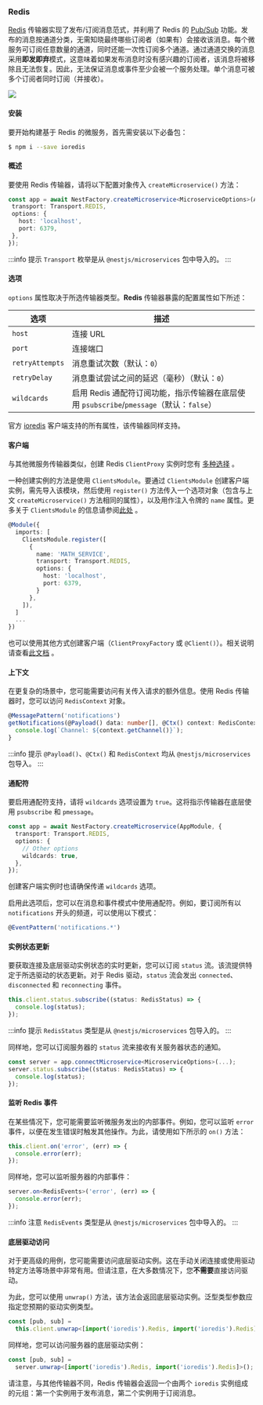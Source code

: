 ### Redis

[Redis](https://redis.io/) 传输器实现了发布/订阅消息范式，并利用了 Redis 的 [Pub/Sub](https://redis.io/topics/pubsub) 功能。发布的消息按通道分类，无需知晓最终哪些订阅者（如果有）会接收该消息。每个微服务可订阅任意数量的通道，同时还能一次性订阅多个通道。通过通道交换的消息采用**即发即弃**模式，这意味着如果发布消息时没有感兴趣的订阅者，该消息将被移除且无法恢复。因此，无法保证消息或事件至少会被一个服务处理。单个消息可被多个订阅者同时订阅（并接收）。

![](/assets/Redis_1.png)

#### 安装

要开始构建基于 Redis 的微服务，首先需安装以下必备包：

```bash
$ npm i --save ioredis
```

#### 概述

要使用 Redis 传输器，请将以下配置对象传入 `createMicroservice()` 方法：

 ```typescript title="main.ts"
const app = await NestFactory.createMicroservice<MicroserviceOptions>(AppModule, {
  transport: Transport.REDIS,
  options: {
    host: 'localhost',
    port: 6379,
  },
});
```

:::info 提示
`Transport` 枚举是从 `@nestjs/microservices` 包中导入的。
:::



#### 选项

`options` 属性取决于所选传输器类型。**Redis** 传输器暴露的配置属性如下所述：

| 选项            | 描述                                                                                          |
| --------------- | --------------------------------------------------------------------------------------------- |
| `host`          | 连接 URL                                                                                     |
| `port`          | 连接端口                                                                                     |
| `retryAttempts` | 消息重试次数（默认：`0`）                                                                    |
| `retryDelay`    | 消息重试尝试之间的延迟（毫秒）（默认：`0`）                                                   |
| `wildcards`     | 启用 Redis 通配符订阅功能，指示传输器在底层使用 `psubscribe`/`pmessage`（默认：`false`）     |

官方 [ioredis](https://redis.github.io/ioredis/index.html#RedisOptions) 客户端支持的所有属性，该传输器同样支持。

#### 客户端

与其他微服务传输器类似，创建 Redis `ClientProxy` 实例时您有 [多种选择](./basics#客户端) 。

一种创建实例的方法是使用 `ClientsModule`。要通过 `ClientsModule` 创建客户端实例，需先导入该模块，然后使用 `register()` 方法传入一个选项对象（包含与上文 `createMicroservice()` 方法相同的属性），以及用作注入令牌的 `name` 属性。更多关于 `ClientsModule` 的信息请参阅[此处](./basics#客户端) 。

```typescript
@Module({
  imports: [
    ClientsModule.register([
      {
        name: 'MATH_SERVICE',
        transport: Transport.REDIS,
        options: {
          host: 'localhost',
          port: 6379,
        }
      },
    ]),
  ]
  ...
})
```

也可以使用其他方式创建客户端（`ClientProxyFactory` 或 `@Client()`）。相关说明请查看[此文档](./basics#客户端) 。

#### 上下文

在更复杂的场景中，您可能需要访问有关传入请求的额外信息。使用 Redis 传输器时，您可以访问 `RedisContext` 对象。

```typescript
@MessagePattern('notifications')
getNotifications(@Payload() data: number[], @Ctx() context: RedisContext) {
  console.log(`Channel: ${context.getChannel()}`);
}
```

:::info 提示
`@Payload()`、`@Ctx()` 和 `RedisContext` 均从 `@nestjs/microservices` 包导入。
:::

#### 通配符

要启用通配符支持，请将 `wildcards` 选项设置为 `true`。这将指示传输器在底层使用 `psubscribe` 和 `pmessage`。

```typescript
const app = await NestFactory.createMicroservice(AppModule, {
  transport: Transport.REDIS,
  options: {
    // Other options
    wildcards: true,
  },
});
```

创建客户端实例时也请确保传递 `wildcards` 选项。

启用此选项后，您可以在消息和事件模式中使用通配符。例如，要订阅所有以 `notifications` 开头的频道，可以使用以下模式：

```typescript
@EventPattern('notifications.*')
```

#### 实例状态更新

要获取连接及底层驱动实例状态的实时更新，您可以订阅 `status` 流。该流提供特定于所选驱动的状态更新。对于 Redis 驱动，`status` 流会发出 `connected`、`disconnected` 和 `reconnecting` 事件。

```typescript
this.client.status.subscribe((status: RedisStatus) => {
  console.log(status);
});
```

:::info 提示
`RedisStatus` 类型是从 `@nestjs/microservices` 包导入的。
:::

同样地，您可以订阅服务器的 `status` 流来接收有关服务器状态的通知。

```typescript
const server = app.connectMicroservice<MicroserviceOptions>(...);
server.status.subscribe((status: RedisStatus) => {
  console.log(status);
});
```

#### 监听 Redis 事件

在某些情况下，您可能需要监听微服务发出的内部事件。例如，您可以监听 `error` 事件，以便在发生错误时触发其他操作。为此，请使用如下所示的 `on()` 方法：

```typescript
this.client.on('error', (err) => {
  console.error(err);
});
```

同样地，您可以监听服务器的内部事件：

```typescript
server.on<RedisEvents>('error', (err) => {
  console.error(err);
});
```

:::info 注意
`RedisEvents` 类型是从 `@nestjs/microservices` 包中导入的。
:::


#### 底层驱动访问

对于更高级的用例，您可能需要访问底层驱动实例。这在手动关闭连接或使用驱动特定方法等场景中非常有用。但请注意，在大多数情况下，您**不需要**直接访问驱动。

为此，您可以使用 `unwrap()` 方法，该方法会返回底层驱动实例。泛型类型参数应指定您预期的驱动实例类型。

```typescript
const [pub, sub] =
  this.client.unwrap<[import('ioredis').Redis, import('ioredis').Redis]>();
```

同样地，您可以访问服务器的底层驱动实例：

```typescript
const [pub, sub] =
  server.unwrap<[import('ioredis').Redis, import('ioredis').Redis]>();
```

请注意，与其他传输器不同，Redis 传输器会返回一个由两个 `ioredis` 实例组成的元组：第一个实例用于发布消息，第二个实例用于订阅消息。
